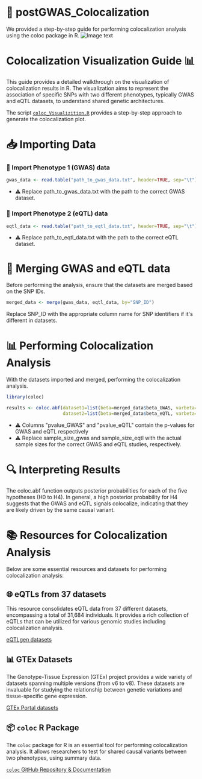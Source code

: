 # 🌟 postGWAS_Colocalization
We provided a step-by-step guide for performing colocalization analysis using the coloc package in R.
![Image text](https://user-images.githubusercontent.com/147773802/278616135-d925301d-3a2e-4d90-9e77-13345ce4b8bb.png)

# Colocalization Visualization Guide 📊

This guide provides a detailed walkthrough on the visualization of colocalization results in R. The visualization aims to represent the association of specific SNPs with two different phenotypes, typically GWAS and eQTL datasets, to understand shared genetic architectures.

The script [`coloc_Visualizition.R`](https://github.com/Benjamin-JHou/postGWAS_Colocalization/blob/main/coloc_Visualizition.R) provides a step-by-step approach to generate the colocalization plot.

# 📥 Importing Data

### 🧬 Import Phenotype 1 (GWAS) data
```r
gwas_data <- read.table("path_to_gwas_data.txt", header=TRUE, sep="\t")
```
- ⚠️ Replace path_to_gwas_data.txt with the path to the correct GWAS dataset.

### 🧪 Import Phenotype 2 (eQTL) data

```r
eqtl_data <- read.table("path_to_eqtl_data.txt", header=TRUE, sep="\t")
```
- ⚠️ Replace path_to_eqtl_data.txt with the path to the correct eQTL dataset.

# 🔄 Merging GWAS and eQTL data
Before performing the analysis, ensure that the datasets are merged based on the SNP IDs.
```r
merged_data <- merge(gwas_data, eqtl_data, by="SNP_ID")
```
Replace SNP_ID with the appropriate column name for SNP identifiers if it's different in datasets.

# 📊 Performing Colocalization Analysis
With the datasets imported and merged, performing the colocalization analysis.
```r
library(coloc)

results <- coloc.abf(dataset1=list(beta=merged_data$beta_GWAS, varbeta=merged_data$varbeta_GWAS, pvalues=merged_data$pvalue_GWAS, type="quant trait", N=sample_size_gwas),
                     dataset2=list(beta=merged_data$beta_eQTL, varbeta=merged_data$varbeta_eQTL, pvalues=merged_data$pvalue_eQTL, type="quant trait", N=sample_size_eqtl))
```
- ⚠️ Columns "pvalue_GWAS" and "pvalue_eQTL" contain the p-values for GWAS and eQTL respectively
- ⚠️ Replace sample_size_gwas and sample_size_eqtl with the actual sample sizes for the correct GWAS and eQTL studies, respectively.

# 🔍 Interpreting Results

The coloc.abf function outputs posterior probabilities for each of the five hypotheses (H0 to H4). In general, a high posterior probability for H4 suggests that the GWAS and eQTL signals colocalize, indicating that they are likely driven by the same causal variant.

# 📚 Resources for Colocalization Analysis

Below are some essential resources and datasets for performing colocalization analysis:

## 🌐 eQTLs from 37 datasets

This resource consolidates eQTL data from 37 different datasets, encompassing a total of 31,684 individuals. It provides a rich collection of eQTLs that can be utilized for various genomic studies including colocalization analysis.

[eQTLgen datasets](http://www.eqtlgen.org/eqts.html)

## 📊 GTEx Datasets

The Genotype-Tissue Expression (GTEx) project provides a wide variety of datasets spanning multiple versions (from v6 to v8). These datasets are invaluable for studying the relationship between genetic variations and tissue-specific gene expression.

[GTEx Portal datasets](https://www.gtexportal.org/home/datasets)

## 📦 `coloc` R Package

The `coloc` package for R is an essential tool for performing colocalization analysis. It allows researchers to test for shared causal variants between two phenotypes, using summary data.

[ `coloc` GitHub Repository & Documentation](https://chr1swallace.github.io/coloc)


